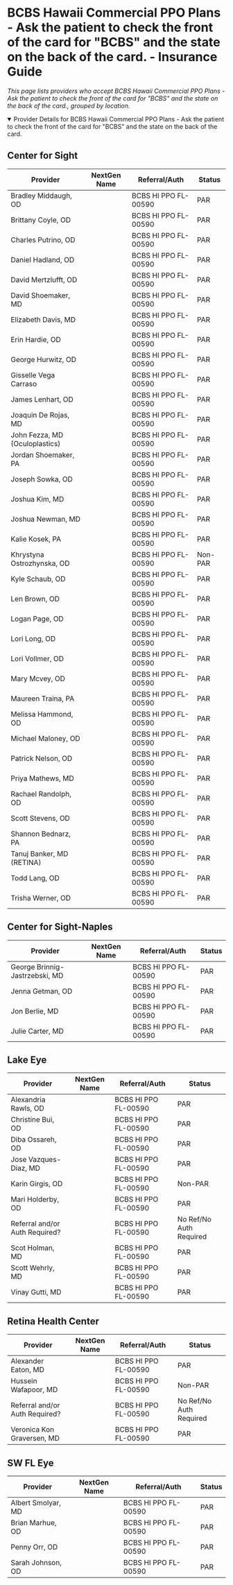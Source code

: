 # BCBS Hawaii Commercial PPO Plans - Ask the patient to check the front of the card for "BCBS" and the state on the back of the card. - Insurance Guide

*This page lists providers who accept BCBS Hawaii Commercial PPO Plans - Ask the patient to check the front of the card for "BCBS" and the state on the back of the card., grouped by location.*

<details open><summary>Provider Details for BCBS Hawaii Commercial PPO Plans - Ask the patient to check the front of the card for "BCBS" and the state on the back of the card.</summary>

## Center for Sight

| Provider | NextGen Name | Referral/Auth | Status |
|----------|-------------|--------------|--------|
| Bradley Middaugh, OD |  | BCBS HI PPO FL-00590 | PAR |
| Brittany Coyle, OD |  | BCBS HI PPO FL-00590 | PAR |
| Charles Putrino, OD |  | BCBS HI PPO FL-00590 | PAR |
| Daniel Hadland, OD |  | BCBS HI PPO FL-00590 | PAR |
| David Mertzlufft, OD |  | BCBS HI PPO FL-00590 | PAR |
| David Shoemaker, MD |  | BCBS HI PPO FL-00590 | PAR |
| Elizabeth Davis, MD |  | BCBS HI PPO FL-00590 | PAR |
| Erin Hardie, OD |  | BCBS HI PPO FL-00590 | PAR |
| George Hurwitz, OD |  | BCBS HI PPO FL-00590 | PAR |
| Gisselle Vega Carraso |  | BCBS HI PPO FL-00590 | PAR |
| James Lenhart, OD |  | BCBS HI PPO FL-00590 | PAR |
| Joaquin De Rojas, MD |  | BCBS HI PPO FL-00590 | PAR |
| John Fezza, MD (Oculoplastics) |  | BCBS HI PPO FL-00590 | PAR |
| Jordan Shoemaker, PA |  | BCBS HI PPO FL-00590 | PAR |
| Joseph Sowka, OD |  | BCBS HI PPO FL-00590 | PAR |
| Joshua Kim, MD |  | BCBS HI PPO FL-00590 | PAR |
| Joshua Newman, MD |  | BCBS HI PPO FL-00590 | PAR |
| Kalie Kosek, PA |  | BCBS HI PPO FL-00590 | PAR |
| Khrystyna Ostrozhynska, OD |  | BCBS HI PPO FL-00590 | Non-PAR |
| Kyle Schaub, OD |  | BCBS HI PPO FL-00590 | PAR |
| Len Brown, OD |  | BCBS HI PPO FL-00590 | PAR |
| Logan Page, OD |  | BCBS HI PPO FL-00590 | PAR |
| Lori Long, OD |  | BCBS HI PPO FL-00590 | PAR |
| Lori Vollmer, OD |  | BCBS HI PPO FL-00590 | PAR |
| Mary Mcvey, OD |  | BCBS HI PPO FL-00590 | PAR |
| Maureen Traina, PA |  | BCBS HI PPO FL-00590 | PAR |
| Melissa Hammond, OD |  | BCBS HI PPO FL-00590 | PAR |
| Michael Maloney, OD |  | BCBS HI PPO FL-00590 | PAR |
| Patrick Nelson, OD |  | BCBS HI PPO FL-00590 | PAR |
| Priya Mathews, MD |  | BCBS HI PPO FL-00590 | PAR |
| Rachael Randolph, OD |  | BCBS HI PPO FL-00590 | PAR |
| Scott Stevens, OD |  | BCBS HI PPO FL-00590 | PAR |
| Shannon Bednarz, PA |  | BCBS HI PPO FL-00590 | PAR |
| Tanuj Banker, MD (RETINA) |  | BCBS HI PPO FL-00590 | PAR |
| Todd Lang, OD |  | BCBS HI PPO FL-00590 | PAR |
| Trisha Werner, OD |  | BCBS HI PPO FL-00590 | PAR |

## Center for Sight-Naples

| Provider | NextGen Name | Referral/Auth | Status |
|----------|-------------|--------------|--------|
| George Brinnig-Jastrzebski, MD |  | BCBS HI PPO FL-00590 | PAR |
| Jenna Getman, OD |  | BCBS HI PPO FL-00590 | PAR |
| Jon Berlie, MD |  | BCBS HI PPO FL-00590 | PAR |
| Julie Carter, MD |  | BCBS HI PPO FL-00590 | PAR |

## Lake Eye 

| Provider | NextGen Name | Referral/Auth | Status |
|----------|-------------|--------------|--------|
| Alexandria Rawls, OD |  | BCBS HI PPO FL-00590 | PAR |
| Christine Bui, OD |  | BCBS HI PPO FL-00590 | PAR |
| Diba Ossareh, OD |  | BCBS HI PPO FL-00590 | PAR |
| Jose Vazques-Diaz, MD |  | BCBS HI PPO FL-00590 | PAR |
| Karin Girgis, OD |  | BCBS HI PPO FL-00590 | Non-PAR |
| Mari Holderby, OD |  | BCBS HI PPO FL-00590 | PAR |
| Referral and/or Auth Required? |  | BCBS HI PPO FL-00590 | No Ref/No Auth Required |
| Scot Holman, MD |  | BCBS HI PPO FL-00590 | PAR |
| Scott Wehrly, MD |  | BCBS HI PPO FL-00590 | PAR |
| Vinay Gutti, MD |  | BCBS HI PPO FL-00590 | PAR |

## Retina Health Center

| Provider | NextGen Name | Referral/Auth | Status |
|----------|-------------|--------------|--------|
| Alexander Eaton, MD |  | BCBS HI PPO FL-00590 | PAR |
| Hussein Wafapoor, MD |  | BCBS HI PPO FL-00590 | Non-PAR |
| Referral and/or Auth Required? |  | BCBS HI PPO FL-00590 | No Ref/No Auth Required |
| Veronica Kon Graversen, MD |  | BCBS HI PPO FL-00590 | PAR |

## SW FL Eye

| Provider | NextGen Name | Referral/Auth | Status |
|----------|-------------|--------------|--------|
| Albert Smolyar, MD |  | BCBS HI PPO FL-00590 | PAR |
| Brian Marhue, OD |  | BCBS HI PPO FL-00590 | PAR |
| Penny Orr, OD |  | BCBS HI PPO FL-00590 | PAR |
| Sarah Johnson, OD |  | BCBS HI PPO FL-00590 | PAR |

</details>

